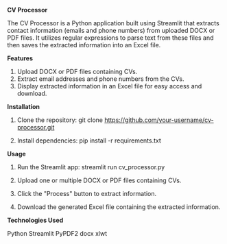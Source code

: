 **CV Processor**

The CV Processor is a Python application built using Streamlit that extracts contact information (emails and phone numbers) from uploaded DOCX or PDF files. It utilizes regular expressions to parse text from these files and then saves the extracted information into an Excel file.

**Features**

1. Upload DOCX or PDF files containing CVs.
2. Extract email addresses and phone numbers from the CVs.
3. Display extracted information in an Excel file for easy access and download.

**Installation**

1. Clone the repository:
git clone https://github.com/your-username/cv-processor.git

2. Install dependencies:
pip install -r requirements.txt

**Usage**

1. Run the Streamlit app:
streamlit run cv_processor.py

2. Upload one or multiple DOCX or PDF files containing CVs.

3. Click the "Process" button to extract information.

4. Download the generated Excel file containing the extracted information.

**Technologies Used**

Python
Streamlit
PyPDF2
docx
xlwt
